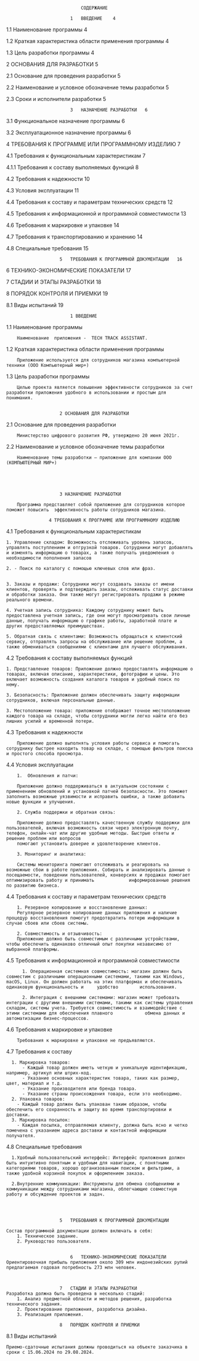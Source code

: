 								СОДЕРЖАНИЕ

							1	ВВЕДЕНИЕ	4

1.1	Наименование программы	4

1.2	Краткая характеристика области применения программы	4

1.3	Цель разработки программы	4

2	ОСНОВАНИЯ ДЛЯ РАЗРАБОТКИ	5

2.1	Основание для проведения разработки	5

2.2	Наименование и условное обозначение темы разработки	5

2.3	Сроки и исполнители разработки	5






     
							3	НАЗНАЧЕНИЕ РАЗРАБОТКИ	6

3.1	Функциональное назначение программы	6

3.2	Эксплуатационное назначение программы	6





      
      
4	ТРЕБОВАНИЯ К ПРОГРАММЕ ИЛИ ПРОГРАММНОМУ ИЗДЕЛИЮ	7

4.1	Требования к функциональным характеристикам	7

4.1.1 Требования к составу выполняемых функций	8

4.2	Требования к надежности	10

4.3	Условия эксплуатации	11

4.4	Требования к составу и параметрам технических средств	12

4.5	Требования к информационной и программной совместимости	13

4.6	Требования к маркировке и упаковке	14

4.7	Требования к транспортированию и хранению	14

4.8	Специальные требования	15

					
     
     					5	ТРЕБОВАНИЯ К ПРОГРАММНОЙ ДОКУМЕНТАЦИИ	16

6	ТЕХНИКО-ЭКОНОМИЧЕСКИЕ ПОКАЗАТЕЛИ	17

7	СТАДИИ И ЭТАПЫ РАЗРАБОТКИ	18

8	ПОРЯДОК КОНТРОЛЯ И ПРИЕМКИ	19

8.1	Виды испытаний	19

							1 ВВЕДЕНИЕ

1.1	Наименование программы

		Наименование  приложения -  TECH TRACK ASSISTANT.

1.2	Краткая характеристика области применения программы


		Приложение используется для сотрудников магазина компьютерной техники (ООО Компьютерный мир+)
1.3	Цель разработки программы 

		Целью проекта является повышение эффективности сотрудников за счет разработки приложения удобного в использовании и простым для понимания.


						2 ОСНОВАНИЯ ДЛЯ РАЗРАБОТКИ

2.1 Основание для проведения разработки

		Министерство цифрового развития РФ, утверждено 20 июня 2021г.

2.2 Наименование и условное обозначение темы разработки

		Наименование темы разработки – приложение для компании ООО (КОМПЬЮТЕРНЫЙ МИР+)





						3 НАЗНАЧЕНИЕ РАЗРАБОТКИ

		Программа представляет собой приложение для сотрудников которое поможет повысить  эффективность работы сотрудников магазина.

					4 ТРЕБОВАНИЯ К ПРОГРАММЕ ИЛИ ПРОГРАММНОМУ ИЗДЕЛИЮ

4.1 Требования к функциональным характеристикам


	1. Управление складом: Возможность отслеживать уровень запасов, управлять поступлением и отгрузкой товаров. Сотрудники могут добавлять и изменять информацию о товарах, а также получать уведомления о необходимости пополнения запасов

	2. - Поиск по каталогу с помощью ключевых слов или фраз. 
	
	
	3. Заказы и продажи: Сотрудники могут создавать заказы от имени клиентов, проверять и подтверждать заказы, отслеживать статус доставки и обработки заказа. Они также могут регистрировать продажи в режиме реального времени.

	4. Учетная запись сотрудника: Каждому сотруднику может быть предоставлена учетная запись, где они могут просматривать свои личные данные, получать информацию о графике работы, заработной плате и других предоставляемых преимуществах. 
	
	5. Обратная связь с клиентами: Возможность обращаться к клиентский сервису, отправлять запросы на обслуживание или решение проблем, а также обмениваться сообщениями с клиентами для лучшего обслуживания.

4.2 Требования к составу выполняемых функций

	1. Представление товаров: Приложение должно предоставлять информацию о товарах, включая описание, характеристики, фотографии и цены. Это включает возможность создания каталога товаров и удобный поиск по нему. 
	
	3. Безопасность: Приложение должен обеспечивать защиту информации сотрудников, включая персональные данные.
	
	3. Местоположение товара: приложение отображает точное местоположение каждого товара на складе, чтобы сотрудники могли легко найти его без лишних усилий и временной потери.

4.3	 Требования к надежности

		Приложение должно выполнять условия работы сервиса и помогать сотруднику быстрее находить товар на складе, с помощью фильтров поиска и простого способа просмотра.

4.4	 Условия эксплуатации

		1.  Обновления и патчи: 
		
		Приложение должно поддерживаться в актуальном состоянии с применением обновлений и установкой патчей безопасности. Это поможет заполнить возможные уязвимости и исправить ошибки, а также добавить новые функции и улучшения.
		
		2. Служба поддержки и обратная связь:
		
		Приложение должно предоставлять качественную службу поддержки для пользователей, включая возможность связи через электронную почту, телефон, онлайн-чат или другие удобные методы. Быстрые ответы и решение проблем или вопросов 
		помогают установить доверие и удовлетворение клиентов. 
		
		3. Мониторинг и аналитика: 
		
		Системы мониторинга помогают отслеживать и реагировать на возможные сбои в работе приложения. Собирать и анализировать данные о посещаемости, поведении пользователей, конверсиях и продажах помогает оптимизировать работу и принимать 			информированные решения по развитию бизнеса.
4.4 Требования к составу и параметрам технических средств

		1. Резервное копирование и восстановление данных: 
		Регулярное резервное копирование данных приложения и наличие процедур восстановления помогут предотвратить потерю информации в случае сбоев или сбоев системы.
		
		2. Совместимость и отзывчивость:
		Приложение должно быть совместимым с различными устройствами, чтобы обеспечить одинаково отличный опыт покупки независимо от выбранной платформы.

4.5	Требования к информационной и программной совместимости

		  1. Операционная системная совместимость: магазин должен быть совместим с различными операционными системами, такими как Windows, macOS, Linux. Он должен работать на этих платформах и обеспечивать одинаковую функциональность и     удобство 		использования. 
    
		  2. Интеграция с внешними системами: магазин может требовать интеграции с другими внешними системами, такими как системы управления складом, системы учета. Требуется совместимость и взаимодействие с этими системами для обеспечения плавного 			обмена данных и автоматизации бизнес-процессов. 
  4.6	Требования к маркировке и упаковке

		Требования к маркировке и упаковке не предъявляются.
  
  4.7	 Требования к составу
  
	  1. Маркировка товаров: 
		  - Каждый товар должен иметь четкую и уникальную идентификацию, например, артикул или штрих-код. 
		  - Указание основных характеристик товара, таких как размер, цвет, материал и т.д. 
		  - Указание производителя или бренда товара. 
		  - Указание страны происхождения товара, если это необходимо.
	  2. Упаковка товаров: 
	  	- Каждый товар должен быть упакован таким образом, чтобы обеспечить его сохранность и защиту во время транспортировки и доставки. 
	  3. Маркировка посылок:
	  	- Каждая посылка, отправляемая клиенту, должна быть ясно и четко помечена с указанием адреса доставки и контактной информации получателя.
  
  4.8	 Специальные требования
  
	  1.Удобный пользовательский интерфейс: Интерфейс приложения должен быть интуитивно понятным и удобным для навигации, с понятными категориями товаров, хорошо организованным поиском и фильтрами, а также удобной корзиной покупок и оформлением заказа.
   
	  2.Внутренние коммуникации: Инструменты для обмена сообщениями и коммуникации между сотрудниками магазина, облегчающие совместную работу и обсуждение проектов и задач.
  


 
						5	ТРЕБОВАНИЯ К ПРОГРАММНОЙ ДОКУМЕНТАЦИИ

	Состав программной документации должен включать в себя:
		1. Техническое задание.
		2. Руководство пользователя.
		
      
      						6	ТЕХНИКО-ЭКОНОМИЧЕСКИЕ ПОКАЗАТЕЛИ
	Ориентировочная прибыль приложения около 309 млн индонезийских рупий предлагаемая годовая потребность 273 млн человек.



						7	СТАДИИ И ЭТАПЫ РАЗРАБОТКИ
	Разработка должна быть проведена в несколько стадий: 
		1. Анализ предметной области и методов решения, разработка технического задания.
		2. Проектирование приложения, разработка дизайна.
		3. Реализация приложения.

						8	ПОРЯДОК КОНТРОЛЯ И ПРИЕМКИ

      
8.1 Виды испытаний

	Приемо-сдаточные испытания должны проводиться на объекте заказчика в сроки с 15.06.2024 по 29.08.2024. 
